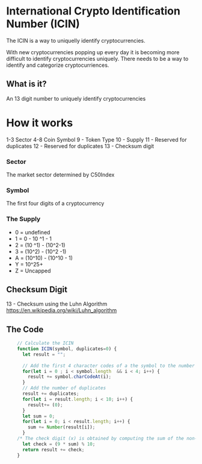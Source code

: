# International Crypto Identification Number (ICIN)
The ICIN is a way to uniquelly identify cryptocurrencies.

With new cryptocurrencies popping up every day it is becoming more difficult to identify cryptocurrencies uniquely.  There needs to be a way to identify and categorize cryptocurriences.  


## What is it?
An 13 digit number to uniquely identify cryptocurrencies

# How it works
1-3 Sector
4-8 Coin Symbol
9 - Token Type 
10 - Supply
11 - Reserved for duplicates
12 - Reserved for duplicates
13 - Checksum digit

### Sector
The market sector determined by C50Index

### Symbol
The first four digits of a cryptocurrency

### The Supply
- 0 = undefined
- 1 = 0 - 10 ^1 - 1
- 2 = (10 ^1) - (10^2-1)
- 3 = (10^2) - (10^2 -1)
- A = (10^10) - (10^10 - 1)
- Y = 10^25+
- Z = Uncapped

## Checksum Digit
13 - Checksum using the Luhn Algorithm https://en.wikipedia.org/wiki/Luhn_algorithm


## The Code
```javascript
    // Calculate the ICIN
    function ICIN(symbol, duplicates=0) {
      let result = "";
      
      // Add the first 4 character codes of a the symbol to the number
      for(let i = 0 ; i < symbol.length  && i < 4; i++) {
        result += symbol.charCodeAt(i);
      }
      // Add the number of duplicates
      result += duplicates;
      for(let i = result.length; i < 10; i++) {
        result+= (0);
      }
      let sum = 0;
      for(let i = 0; i < result.length; i++) {
        sum += Number(result[i]);
      }
    /* The check digit (x) is obtained by computing the sum of the non-check digits then computing 9 times that value modulo 10 */
      let check = (9 * sum) % 10;
      return result += check;
    }
```


